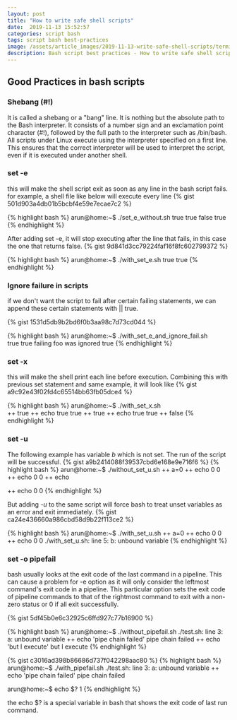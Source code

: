 ```yaml
---
layout: post
title: "How to write safe shell scripts"
date:  2019-11-13 15:52:57
categories: script bash
tags: script bash best-practices
image: /assets/article_images/2019-11-13-write-safe-shell-scripts/terminal.jpg
description: Bash script best practices - How to write safe shell scripts
---
```

## Good Practices in bash scripts


### Shebang (#!)

It is called a shebang or a "bang" line. It is nothing but the absolute path to the Bash interpreter. It consists of a number sign and an exclamation point character (#!), followed by the full path to the interpreter such as /bin/bash. All scripts under Linux execute using the interpreter specified on a first line.
This ensures that the correct interpreter will be used to interpret the script, even if it is executed under another shell.

### set -e

this will make the shell script exit as soon as any line in the bash script fails.
for example, a shell file like below will execute every line
{% gist 501d903a4db01b5bcbf4e59e7ecae7c2 %}

{% highlight bash %}
arun@home:~$ ./set_e_without.sh 
true
true
false
true
{% endhighlight %}

After adding set -e, it will stop executing after the line that fails, in this case the one that returns false.
{% gist 9d841d3cc79224faf16f8fc602799372 %}

{% highlight bash %}
arun@home:~$ ./with_set_e.sh 
true
true
{% endhighlight %}

### Ignore failure in scripts
if we don't want the script to fail after certain failing statements, we can append these certain statements with || true.

{% gist 1531d5db9b2bd6f0b3aa98c7d73cd044 %}

{% highlight bash %}
arun@home:~$ ./with_set_e_and_ignore_fail.sh           
true
true
failing foo was ignored
true
{% endhighlight %}

### set -x

this will make the shell print each line before execution. Combining this with previous set statement and same example, it will look like
{% gist a9c92e43f02fd4c65514bb63fb05dce4 %}

{% highlight bash %}
arun@home:~$ ./with_set_x.sh           
++ true
++ echo true
true
++ true
++ echo true
true
++ false
{% endhighlight %}

### set -u

The following example has variable *b* which is not set. The run of the script will be successful.
{% gist a9b2414088f39537cbd6e168e9e716f6 %}
{% highlight bash %}
arun@home:~$ ./without_set_u.sh 
++ a=0
++ echo 0
0
++ echo 0
0
++ echo

++ echo 0
0
{% endhighlight %}

But adding *-u* to the same script will force bash to treat unset variables as an error and exit immediately.
{% gist ca24e436660a986cbd58d9b22f113ce2 %}

{% highlight bash %}
arun@home:~$ ./with_set_u.sh 
++ a=0
++ echo 0
0
++ echo 0
0
./with_set_u.sh: line 5: b: unbound variable
{% endhighlight %}

### set -o pipefail

bash usually looks at the exit code of the last command in a pipeline. This can cause a problem for -e option as it will only consider the leftmost command's exit code in a pipeline.
This particular option sets the exit code of pipeline commands to that of the rightmost command to exit with a non-zero status or 0 if all exit successfully.

{% gist 5df45b0e6c32925c6ffd927c77b16900 %}

{% highlight bash %}
arun@home:~$ ./without_pipefail.sh 
./test.sh: line 3: a: unbound variable
++ echo 'pipe chain failed'
pipe chain failed
++ echo 'but I execute'
but I execute
{% endhighlight %}

{% gist c3016ad398b86686d737f042298aac80 %}
{% highlight bash %}
arun@home:~$ ./with_pipefail.sh 
./test.sh: line 3: a: unbound variable
++ echo 'pipe chain failed'
pipe chain failed

arun@home:~$ echo $?
1
{% endhighlight %}

the echo $? is a special variable in bash that shows the exit code of last run command.




